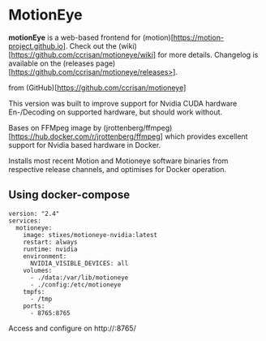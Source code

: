 # MotionEye

**motionEye** is a web-based frontend for (motion)[https://motion-project.github.io]. Check out the (wiki)[https://github.com/ccrisan/motioneye/wiki] for more details. Changelog is available on the (releases page)[https://github.com/ccrisan/motioneye/releases>].

from (GitHub)[https://github.com/ccrisan/motioneye]

This version was built to improve support for Nvidia CUDA hardware En-/Decoding on supported hardware, but should work without.

Bases on FFMpeg image by (jrottenberg/ffmpeg)[https://hub.docker.com/r/jrottenberg/ffmpeg] which provides excellent support for Nvidia based hardware in Docker.

Installs most recent Motion and Motioneye software binaries from respective release channels, and optimises for Docker operation.

## Using docker-compose

    version: "2.4"
    services:
      motioneye:
        image: stixes/motioneye-nvidia:latest
        restart: always
        runtime: nvidia
        environment:
          NVIDIA_VISIBLE_DEVICES: all
        volumes:
          - ./data:/var/lib/motioneye
          - ./config:/etc/motioneye
        tmpfs:
          - /tmp
        ports:
          - 8765:8765

Access and configure on http://<host-ip>:8765/
